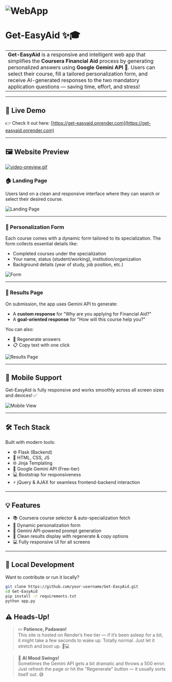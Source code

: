 # ![WebApp](https://get-easyaid.onrender.com/static/images-preview/Results.png)
# Get-EasyAid ✨🎓
<table>
<tr>
<td>
  <b>Get-EasyAid</b> is a responsive and intelligent web app that simplifies the <b>Coursera Financial Aid</b> process by generating personalized answers using <b>Google Gemini API</b> 🤖. Users can select their course, fill a tailored personalization form, and receive AI-generated responses to the two mandatory application questions — saving time, effort, and stress!
</td>
</tr>
</table>

---

## 🚀 Live Demo
👉 Check it out here: [https://get-easyaid.onrender.com](https://get-easyaid.onrender.com)

---

## 🖼️ Website Preview
[![video-preview.gif](https://i.postimg.cc/44v1tF5W/video-preview.gif)](https://postimg.cc/7b67r9jz)

### 🏠 Landing Page
Users land on a clean and responsive interface where they can search or select their desired course.

![Landing Page](https://get-easyaid.onrender.com/static/images-preview/Home.png)

---

### 📝 Personalization Form
Each course comes with a dynamic form tailored to its specialization. The form collects essential details like:
- Completed courses under the specialization
- Your name, status (student/working), institution/organization
- Background details (year of study, job position, etc.)

![Form](https://get-easyaid.onrender.com/static/images-preview/Personalization.png)

---

### 📄 Results Page
On submission, the app uses Gemini API to generate:
- A **custom response** for "Why are you applying for Financial Aid?"
- A **goal-oriented response** for "How will this course help you?"

You can also:
- 🔁 Regenerate answers
- 📋 Copy text with one click

![Results Page](https://get-easyaid.onrender.com/static/images-preview/Results.png)

---

## 📱 Mobile Support

Get-EasyAid is fully responsive and works smoothly across all screen sizes and devices! ✅

![Mobile View](https://get-easyaid.onrender.com/static/images-preview/mobile.png)

---

## 🛠️ Tech Stack

Built with modern tools:

- ⚙️ Flask (Backend)
- 🎨 HTML, CSS, JS
- 🌐 Jinja Templating
- 📡 Google Gemini API (Free-tier)
- 💻 Bootstrap for responsiveness
- ⚡ jQuery & AJAX for seamless frontend-backend interaction

---

## 💡 Features

- 📚 Coursera course selector & auto-specialization fetch
- 📝 Dynamic personalization form
- 🤖 Gemini API-powered prompt generation
- 📄 Clean results display with regenerate & copy options
- 💻 Fully responsive UI for all screens

---

## 🧪 Local Development

Want to contribute or run it locally?

```bash
git clone https://github.com/your-username/Get-EasyAid.git
cd Get-EasyAid
pip install -r requirements.txt
python app.py
```

## ⚠️ Heads-Up!

> 💤 **Patience, Padawan!**  
> This site is hosted on Render’s free tier — if it’s been asleep for a bit, it might take a few seconds to wake up. Totally normal. Just let it stretch and boot up. 🐢💻

> 🤖 **AI Mood Swings!**  
> Sometimes the Gemini API gets a bit dramatic and throws a 500 error. Just refresh the page or hit the "Regenerate" button — it usually sorts itself out. 😅